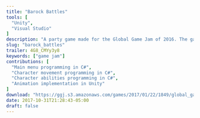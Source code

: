 ```yaml
---
title: "Barock Battles"
tools: [
  "Unity",
  "Visual Studio"
]
description: "A party game made for the Global Game Jam of 2016. The game won [second place in the Game Jam with Houdini Contest](https://www.sidefx.com/community/game-jam-winners/) for the amazing work done by our artists. The goal of the game is to knock other players of the stage using your chosen instrument. Each musician comes with its own unique sound and playstyle."
slug: "barock_battles"
trailer: 4G8_CMYy3y8
keywords: ["game jam"]
contributions: [
  "Main menu programming in C#",
  "Character movement programming in C#",
  "Character abilities programming in C#",
  "Animation implementation in Unity"
]
download: "https://ggj.s3.amazonaws.com/games/2017/01/22/1849/global_gamejam_2016_.zip"
date: 2017-10-31T21:28:43-05:00
draft: false
---
```

